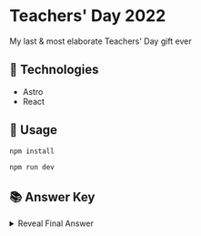 # Teachers' Day 2022
My last & most elaborate Teachers' Day gift ever

## 🤖 Technologies
- Astro
- React

## 🔨 Usage
```bash
npm install
```

```bash
npm run dev
```

## 📚 Answer Key
<details>
  <summary>Reveal Final Answer</summary>
  22S06G Pigeon Hole
</details>
